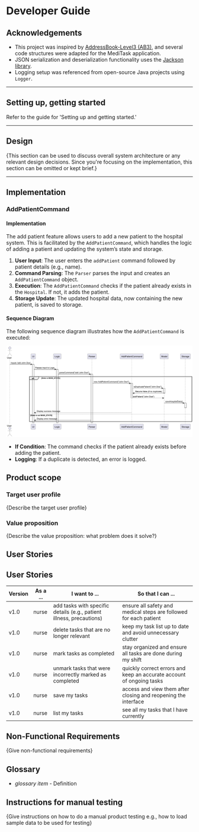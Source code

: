 # Developer Guide

## Acknowledgements

- This project was inspired by [AddressBook-Level3 (AB3)](https://github.com/se-edu/addressbook-level3), and several code structures were adapted for the MediTask application.
- JSON serialization and deserialization functionality uses the [Jackson library](https://github.com/FasterXML/jackson).
- Logging setup was referenced from open-source Java projects using `Logger`.

---

## Setting up, getting started
Refer to the guide for 'Setting up and getting started.'

---

## Design

{This section can be used to discuss overall system architecture or any relevant design decisions. Since you're focusing on the implementation, this section can be omitted or kept brief.}

---

## Implementation

### **AddPatientCommand**

#### Implementation

The add patient feature allows users to add a new patient to the hospital system. This is facilitated by the `AddPatientCommand`, which handles the logic of adding a patient and updating the system’s state and storage.

1. **User Input**: The user enters the `addPatient` command followed by patient details (e.g., name).
2. **Command Parsing**: The `Parser` parses the input and creates an `AddPatientCommand` object.
3. **Execution**: The `AddPatientCommand` checks if the patient already exists in the `Hospital`. If not, it adds the patient.
4. **Storage Update**: The updated hospital data, now containing the new patient, is saved to storage.

#### Sequence Diagram

The following sequence diagram illustrates how the `AddPatientCommand` is executed:

![AddPatientCommand Sequence Diagram](https://github.com/AY2425S1-CS2113-T11-1/tp/raw/master/docs/images/AddPatientSequenceDiagram.png)

- **If Condition**: The command checks if the patient already exists before adding the patient.
- **Logging**: If a duplicate is detected, an error is logged.

## Product scope
### Target user profile

{Describe the target user profile}

### Value proposition

{Describe the value proposition: what problem does it solve?}

## User Stories

## User Stories

| Version | As a ... | I want to ... | So that I can ... |
|---------|----------|---------------|-------------------|
| v1.0    | nurse    | add tasks with specific details (e.g., patient illness, precautions) | ensure all safety and medical steps are followed for each patient |
| v1.0    | nurse    | delete tasks that are no longer relevant | keep my task list up to date and avoid unnecessary clutter |
| v1.0    | nurse    | mark tasks as completed | stay organized and ensure all tasks are done during my shift |
| v1.0    | nurse    | unmark tasks that were incorrectly marked as completed | quickly correct errors and keep an accurate account of ongoing tasks |
| v1.0    | nurse    | save my tasks | access and view them after closing and reopening the interface |
| v1.0    | nurse    | list my tasks | see all my tasks that I have currently |


## Non-Functional Requirements

{Give non-functional requirements}

## Glossary

* *glossary item* - Definition

## Instructions for manual testing

{Give instructions on how to do a manual product testing e.g., how to load sample data to be used for testing}
